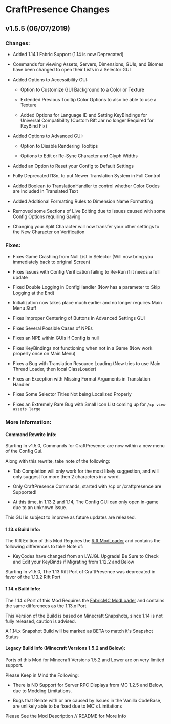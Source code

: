 # CraftPresence Changes

## v1.5.5 (06/07/2019)

### Changes:

* Added 1.14.1 Fabric Support (1.14 is now Deprecated)

* Commands for viewing Assets, Servers, Dimensions, GUIs, and Biomes have been changed to open their Lists in a Selector GUI

* Added Options to Accessibility GUI:
  
  * Option to Customize GUI Background to a Color or Texture
  
  * Extended Previous Tooltip Color Options to also be able to use a Texture
  
  * Added Options for Language ID and Setting KeyBindings for Universal Compatibility (Custom Rift Jar no longer Required for KeyBind Fix)

* Added Options to Advanced GUI:

  * Option to Disable Rendering Tooltips

  * Options to Edit or Re-Sync Character and Glyph Widths
  
* Added an Option to Reset your Config to Default Settings

* Fully Deprecated I18n, to put Newer Translation System in Full Control

* Added Boolean to TranslationHandler to control whether Color Codes are Included in Translated Text

* Added Additional Formatting Rules to Dimension Name Formatting

* Removed some Sections of Live Editing due to Issues caused with some Config Options requiring Saving

* Changing your Split Character will now transfer your other settings to the New Character on Verification

### Fixes:

* Fixes Game Crashing from Null List in Selector (Will now bring you immediately back to original Screen)

* Fixes Issues with Config Verification failing to Re-Run if it needs a full update

* Fixed Double Logging in ConfigHandler (Now has a parameter to Skip Logging at the End)

* Initialization now takes place much earlier and no longer requires Main Menu Stuff

* Fixes Improper Centering of Buttons in Advanced Settings GUI

* Fixes Several Possible Cases of NPEs

* Fixes an NPE within GUIs if Config is null

* Fixes KeyBindings not functioning when not in a Game (Now work properly once on Main Menu)

* Fixes a Bug with Translation Resource Loading (Now tries to use Main Thread Loader, then local ClassLoader)

* Fixes an Exception with Missing Format Arguments in Translation Handler

* Fixes Some Selector Titles Not being Localized Properly

* Fixes an Extremely Rare Bug with Small Icon List coming up for `/cp view assets large`

### More Information:

#### Command Rewrite Info:

Starting In v1.5.0, Commands for CraftPresence are now within a new menu of the Config Gui.

Along with this rewrite, take note of the following:

* Tab Completion will only work for the most likely suggestion, and will only suggest for more then 2 characters in a word.

* Only CraftPresence Commands, started with /cp or /craftpresence are Supported!

* At this time, in 1.13.2 and 1.14, The Config GUI can only open in-game due to an unknown issue.

This GUI is subject to improve as future updates are released.

#### 1.13.x Build Info:

The Rift Edition of this Mod Requires the [Rift ModLoader](https://minecraft.curseforge.com/projects/rift) and contains the following differences to take Note of:

* KeyCodes have changed from an LWJGL Upgrade! Be Sure to Check and Edit your KeyBinds if Migrating from 1.12.2 and Below

Starting In v1.5.0, The 1.13 Rift Port of CraftPresence was deprecated in favor of the 1.13.2 Rift Port

#### 1.14.x Build Info:

The 1.14.x Port of this Mod Requires the [FabricMC ModLoader](https://minecraft.curseforge.com/projects/fabric) and contains the same differences as the 1.13.x Port

This Version of the Build is based on Minecraft Snapshots, since 1.14 is not fully released, caution is advised.

A 1.14.x Snapshot Build will be marked as BETA to match it's Snapshot Status

#### Legacy Build Info (Minecraft Versions 1.5.2 and Below):

Ports of this Mod for Minecraft Versions 1.5.2 and Lower are on very limited support.

Please Keep in Mind the Following:

* There is NO Support for Server RPC Displays from MC 1.2.5 and Below, due to Modding Limitations.

* Bugs that Relate with or are caused by Issues in the Vanilla CodeBase, are unlikely able to be fixed due to MC's Limitations

Please See the Mod Description // README for More Info
